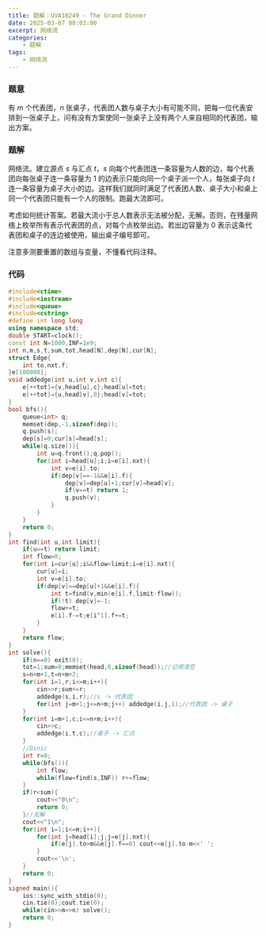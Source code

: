 ```yaml
---
title: 题解：UVA10249 - The Grand Dinner
date: 2025-03-07 08:03:00
excerpt: 网络流
categories: 
    - 题解
tags: 
    - 网络流
---
```


### 题意
有 $m$ 个代表团，$n$ 张桌子，代表团人数与桌子大小有可能不同，把每一位代表安排到一张桌子上，问有没有方案使同一张桌子上没有两个人来自相同的代表团，输出方案。

### 题解
网络流。建立源点 $s$ 与汇点 $t$，$s$ 向每个代表团连一条容量为人数的边，每个代表团向每张桌子连一条容量为 $1$ 的边表示只能向同一个桌子派一个人，每张桌子向 $t$ 连一条容量为桌子大小的边。这样我们就同时满足了代表团人数、桌子大小和桌上同一个代表团只能有一个人的限制。跑最大流即可。

考虑如何统计答案。若最大流小于总人数表示无法被分配，无解。否则，在残量网络上枚举所有表示代表团的点，对每个点枚举出边。若出边容量为 $0$ 表示这条代表团和桌子的连边被使用，输出桌子编号即可。

注意多测要重置的数组与变量，不懂看代码注释。

### 代码
```cpp
#include<ctime>
#include<iostream>
#include<queue>
#include<cstring>
#define int long long
using namespace std;
double START=clock();
const int N=1000,INF=1e9;
int n,m,s,t,sum,tot,head[N],dep[N],cur[N];
struct Edge{
    int to,nxt,f;
}e[100000];
void addedge(int u,int v,int c){
    e[++tot]={v,head[u],c};head[u]=tot;
    e[++tot]={u,head[v],0};head[v]=tot;
}
bool bfs(){
    queue<int> q;
    memset(dep,-1,sizeof(dep));
    q.push(s);
    dep[s]=0;cur[s]=head[s];
    while(q.size()){
        int u=q.front();q.pop();
        for(int i=head[u];i;i=e[i].nxt){
            int v=e[i].to;
            if(dep[v]==-1&&e[i].f){
                dep[v]=dep[u]+1;cur[v]=head[v];
                if(v==t) return 1;
                q.push(v);
            }
        }
    }
    return 0;
}
int find(int u,int limit){
    if(u==t) return limit;
    int flow=0;
    for(int i=cur[u];i&&flow<limit;i=e[i].nxt){
        cur[u]=i;
        int v=e[i].to;
        if(dep[v]==dep[u]+1&&e[i].f){
            int t=find(v,min(e[i].f,limit-flow));
            if(!t) dep[v]=-1;
            flow+=t;
            e[i].f-=t;e[i^1].f+=t;
        }
    }
    return flow;
}
int solve(){
	if(n==0) exit(0);
    tot=1;sum=0;memset(head,0,sizeof(head));//记得清空
    s=n+m+1,t=n+m+2;
    for(int i=1,r;i<=m;i++){
        cin>>r;sum+=r;
        addedge(s,i,r);//s -> 代表团
        for(int j=m+1;j<=n+m;j++) addedge(i,j,1);//代表团 -> 桌子 
    }
    for(int i=m+1,c;i<=n+m;i++){
        cin>>c;
        addedge(i,t,c);//桌子 -> 汇点
    }
    //Dinic
    int r=0;
    while(bfs()){
        int flow;
        while(flow=find(s,INF)) r+=flow;
    }
    if(r<sum){
        cout<<"0\n";
        return 0;
    }//无解
    cout<<"1\n";
    for(int i=1;i<=m;i++){
        for(int j=head[i];j;j=e[j].nxt){
            if(e[j].to>m&&e[j].f==0) cout<<e[j].to-m<<' ';
        }
        cout<<'\n';
    }	
    return 0;
}
signed main(){
    ios::sync_with_stdio(0);
    cin.tie(0);cout.tie(0);	
	while(cin>>m>>n) solve();
	return 0;
}
```
